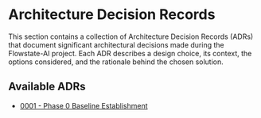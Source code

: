 # Architecture Decision Records

This section contains a collection of Architecture Decision Records (ADRs) that document significant architectural decisions made during the Flowstate-AI project. Each ADR describes a design choice, its context, the options considered, and the rationale behind the chosen solution.

## Available ADRs

- [0001 - Phase 0 Baseline Establishment](0001-phase-0-baseline-establishment.md)

